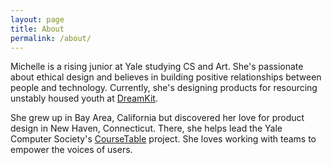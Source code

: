 ```yaml
---
layout: page
title: About
permalink: /about/
---
```


Michelle is a rising junior at Yale studying CS and Art. She's passionate about ethical design and 
believes in building positive relationships between people and technology. Currently, she's designing products for resourcing unstably housed youth at [DreamKit](https://www.dreamkitapp.com/).

She grew up in Bay Area, California but discovered her love for product design in New Haven, Connecticut. There, she helps lead the Yale Computer Society's [CourseTable](https://coursetable.com/) project. She loves working with teams to empower the voices of users. 




